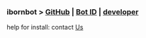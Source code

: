 ### ibornbot > [GitHub](https://GitHub.com/iiborn/ibornbot) | [Bot ID](https;//telegram.me/ibornbot) | [developer](https://telegram.me/iborn)
help for install: contact [Us](https://telegram.me/iborn)

